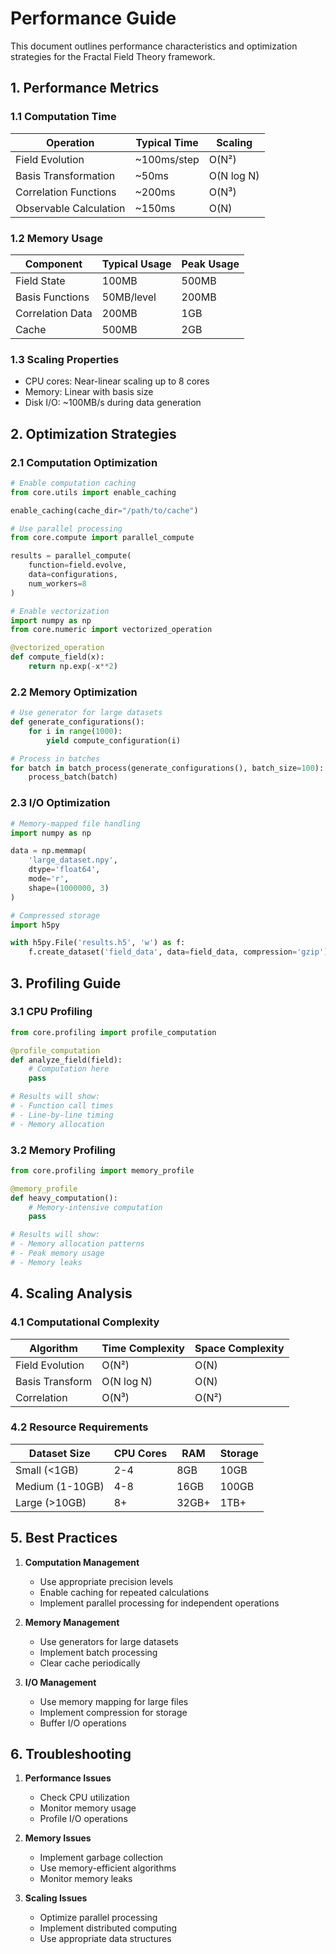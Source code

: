# Performance Guide

This document outlines performance characteristics and optimization strategies for the Fractal Field Theory framework.

## 1. Performance Metrics

### 1.1 Computation Time

| Operation | Typical Time | Scaling |
|-----------|--------------|---------|
| Field Evolution | ~100ms/step | O(N²) |
| Basis Transformation | ~50ms | O(N log N) |
| Correlation Functions | ~200ms | O(N³) |
| Observable Calculation | ~150ms | O(N) |

### 1.2 Memory Usage

| Component | Typical Usage | Peak Usage |
|-----------|--------------|------------|
| Field State | 100MB | 500MB |
| Basis Functions | 50MB/level | 200MB |
| Correlation Data | 200MB | 1GB |
| Cache | 500MB | 2GB |

### 1.3 Scaling Properties

- CPU cores: Near-linear scaling up to 8 cores
- Memory: Linear with basis size
- Disk I/O: ~100MB/s during data generation

## 2. Optimization Strategies

### 2.1 Computation Optimization

```python
# Enable computation caching
from core.utils import enable_caching

enable_caching(cache_dir="/path/to/cache")

# Use parallel processing
from core.compute import parallel_compute

results = parallel_compute(
    function=field.evolve,
    data=configurations,
    num_workers=8
)

# Enable vectorization
import numpy as np
from core.numeric import vectorized_operation

@vectorized_operation
def compute_field(x):
    return np.exp(-x**2)
```

### 2.2 Memory Optimization

```python
# Use generator for large datasets
def generate_configurations():
    for i in range(1000):
        yield compute_configuration(i)

# Process in batches
for batch in batch_process(generate_configurations(), batch_size=100):
    process_batch(batch)
```

### 2.3 I/O Optimization

```python
# Memory-mapped file handling
import numpy as np

data = np.memmap(
    'large_dataset.npy',
    dtype='float64',
    mode='r',
    shape=(1000000, 3)
)

# Compressed storage
import h5py

with h5py.File('results.h5', 'w') as f:
    f.create_dataset('field_data', data=field_data, compression='gzip')
```

## 3. Profiling Guide

### 3.1 CPU Profiling

```python
from core.profiling import profile_computation

@profile_computation
def analyze_field(field):
    # Computation here
    pass

# Results will show:
# - Function call times
# - Line-by-line timing
# - Memory allocation
```

### 3.2 Memory Profiling

```python
from core.profiling import memory_profile

@memory_profile
def heavy_computation():
    # Memory-intensive computation
    pass

# Results will show:
# - Memory allocation patterns
# - Peak memory usage
# - Memory leaks
```

## 4. Scaling Analysis

### 4.1 Computational Complexity

| Algorithm | Time Complexity | Space Complexity |
|-----------|----------------|------------------|
| Field Evolution | O(N²) | O(N) |
| Basis Transform | O(N log N) | O(N) |
| Correlation | O(N³) | O(N²) |

### 4.2 Resource Requirements

| Dataset Size | CPU Cores | RAM | Storage |
|-------------|-----------|-----|----------|
| Small (<1GB) | 2-4 | 8GB | 10GB |
| Medium (1-10GB) | 4-8 | 16GB | 100GB |
| Large (>10GB) | 8+ | 32GB+ | 1TB+ |

## 5. Best Practices

1. **Computation Management**
   - Use appropriate precision levels
   - Enable caching for repeated calculations
   - Implement parallel processing for independent operations

2. **Memory Management**
   - Use generators for large datasets
   - Implement batch processing
   - Clear cache periodically

3. **I/O Management**
   - Use memory mapping for large files
   - Implement compression for storage
   - Buffer I/O operations

## 6. Troubleshooting

1. **Performance Issues**
   - Check CPU utilization
   - Monitor memory usage
   - Profile I/O operations

2. **Memory Issues**
   - Implement garbage collection
   - Use memory-efficient algorithms
   - Monitor memory leaks

3. **Scaling Issues**
   - Optimize parallel processing
   - Implement distributed computing
   - Use appropriate data structures
